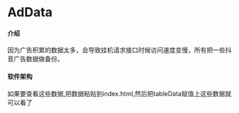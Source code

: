 # AdData

#### 介绍
因为广告积累的数据太多，会导致挂机请求接口时候访问速度变慢，所有把一些抖音广告数据做备份。

#### 软件架构
如果要查看这些数据,把数据粘贴到index.html,然后把tableData赋值上这些数据就可以看了